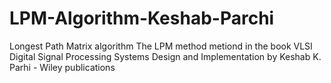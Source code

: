 # LPM-Algorithm-Keshab-Parchi
Longest Path Matrix algorithm
The LPM method metiond in the book VLSI Digital Signal Processing Systems Design and Implementation by Keshab K. Parhi -  Wiley publications
